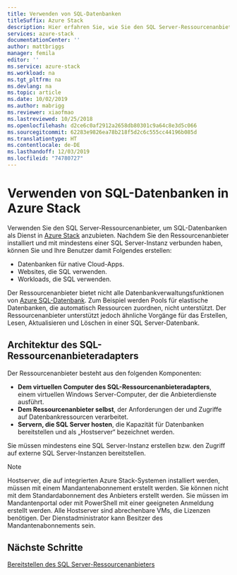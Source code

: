 ```yaml
---
title: Verwenden von SQL-Datenbanken
titleSuffix: Azure Stack
description: Hier erfahren Sie, wie Sie den SQL Server-Ressourcenanbieter verwenden, um SQL-Datenbanken als Dienst in Azure Stack anzubieten.
services: azure-stack
documentationCenter: ''
author: mattbriggs
manager: femila
editor: ''
ms.service: azure-stack
ms.workload: na
ms.tgt_pltfrm: na
ms.devlang: na
ms.topic: article
ms.date: 10/02/2019
ms.author: mabrigg
ms.reviewer: xiaofmao
ms.lastreviewed: 10/25/2018
ms.openlocfilehash: d2ce6c0af2912a2658db80301c9a64c8e3d5c066
ms.sourcegitcommit: 62283e9826ea78b218f5d2c6c555cc44196b085d
ms.translationtype: HT
ms.contentlocale: de-DE
ms.lasthandoff: 12/03/2019
ms.locfileid: "74780727"
---
```

# <a name="use-sql-databases-on-azure-stack"></a>Verwenden von SQL-Datenbanken in Azure Stack

Verwenden Sie den SQL Server-Ressourcenanbieter, um SQL-Datenbanken als Dienst in [Azure Stack](azure-stack-overview.md) anzubieten. Nachdem Sie den Ressourcenanbieter installiert und mit mindestens einer SQL Server-Instanz verbunden haben, können Sie und Ihre Benutzer damit Folgendes erstellen:

- Datenbanken für native Cloud-Apps.
- Websites, die SQL verwenden.
- Workloads, die SQL verwenden.

Der Ressourcenanbieter bietet nicht alle Datenbankverwaltungsfunktionen von [Azure SQL-Datenbank](https://azure.microsoft.com/services/sql-database/). Zum Beispiel werden Pools für elastische Datenbanken, die automatisch Ressourcen zuordnen, nicht unterstützt. Der Ressourcenanbieter unterstützt jedoch ähnliche Vorgänge für das Erstellen, Lesen, Aktualisieren und Löschen in einer SQL Server-Datenbank.

## <a name="sql-resource-provider-adapter-architecture"></a>Architektur des SQL-Ressourcenanbieteradapters

Der Ressourcenanbieter besteht aus den folgenden Komponenten:

- **Dem virtuellen Computer des SQL-Ressourcenanbieteradapters**, einem virtuellen Windows Server-Computer, der die Anbieterdienste ausführt.
- **Dem Ressourcenanbieter selbst**, der Anforderungen der und Zugriffe auf Datenbankressourcen verarbeitet.
- **Servern, die SQL Server hosten**, die Kapazität für Datenbanken bereitstellen und als „Hostserver“ bezeichnet werden.

Sie müssen mindestens eine SQL Server-Instanz erstellen bzw. den Zugriff auf externe SQL Server-Instanzen bereitstellen.

> [!NOTE]
> Hostserver, die auf integrierten Azure Stack-Systemen installiert werden, müssen mit einem Mandantenabonnement erstellt werden. Sie können nicht mit dem Standardabonnement des Anbieters erstellt werden. Sie müssen im Mandantenportal oder mit PowerShell mit einer geeigneten Anmeldung erstellt werden. Alle Hostserver sind abrechenbare VMs, die Lizenzen benötigen. Der Dienstadministrator kann Besitzer des Mandantenabonnements sein.

## <a name="next-steps"></a>Nächste Schritte

[Bereitstellen des SQL Server-Ressourcenanbieters](azure-stack-sql-resource-provider-deploy.md)
